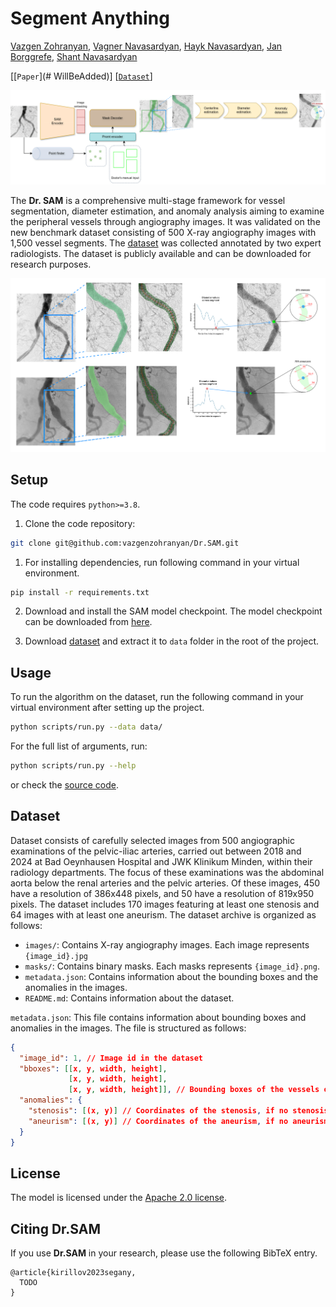 # Segment Anything

[Vazgen Zohranyan](https://www.linkedin.com/in/vazgenzohranyan/), [Vagner Navasardyan](https://www.linkedin.com/in/vagner-navasardyan-94b89229a/), [Hayk Navasardyan](https://www.linkedin.com/in/hayk-navasardyan-104024211/), [Jan Borggrefe](https://www.linkedin.com/in/univ-prof-dr-med-jan-borggrefe-a51654161/), [Shant Navasardyan](https://www.linkedin.com/in/shant-navasardyan-1302aa149/)


[[`Paper`](# WillBeAdded)] [[`Dataset`](https://drive.google.com/file/d/1o6igdM3PrEuVLSMEjece_jH3OhVNnoPg/view?usp=sharing)] 

![Dr. SAM design](assets/figure_3.png)

The **Dr. SAM** is a comprehensive multi-stage framework for vessel segmentation, diameter
estimation, and anomaly analysis aiming to examine the peripheral vessels through
angiography images. It was validated on the new benchmark dataset consisting of 500 X-ray angiography images with 1,500 vessel segments. 
The [dataset](https://drive.google.com/file/d/1o6igdM3PrEuVLSMEjece_jH3OhVNnoPg/view?usp=sharing) was collected annotated by two expert radiologists. The dataset is publicly available and can be downloaded for research purposes.

![](assets/figure_1.png)


## Setup

The code requires `python>=3.8`. 
1. Clone the code repository:
```bash
git clone git@github.com:vazgenzohranyan/Dr.SAM.git
```

1. For installing dependencies, run following command in your virtual environment.

```bash
pip install -r requirements.txt
```

2. Download and install the SAM model checkpoint. The model checkpoint can be downloaded from [here](https://dl.fbaipublicfiles.com/segment_anything/sam_vit_h_4b8939.pth).

3. Download [dataset](https://segment-anything.com/dataset/index.html) and extract it to `data` folder in the root of the project.

## Usage

To run the algorithm on the dataset, run the following command in your virtual environment after setting up the project.

```bash
python scripts/run.py --data data/
```

For the full list of arguments, run:

```bash
python scripts/run.py --help
```
or check the [source code](scripts/run.py).

## Dataset

Dataset consists of carefully selected images from 500 angiographic examinations of the pelvic-iliac arteries, carried out between 2018 and 2024 at Bad Oeynhausen Hospital and JWK Klinikum Minden, 
within their radiology departments. The focus of these examinations was the abdominal aorta below the renal arteries and the pelvic arteries. Of these images, 450 have a resolution of 386x448 pixels, and 50 have a resolution of 819x950 pixels. The dataset includes 170 images featuring at least one stenosis and 64 images with at least one aneurism.
The dataset archive is organized as follows:

- `images/`: Contains X-ray angiography images. Each image represents `{image_id}.jpg` 
- `masks/`: Contains binary masks. Each masks represents `{image_id}.png`.
- `metadata.json`: Contains information about the bounding boxes and the anomalies in the images.
- `README.md`: Contains information about the dataset.

`metadata.json`: This file contains information about bounding boxes and anomalies in the images. The file is structured as follows:

```json
{
  "image_id": 1, // Image id in the dataset
  "bboxes": [[x, y, width, height],
             [x, y, width, height], 
             [x, y, width, height]], // Bounding boxes of the vessels of interest
  "anomalies": {
    "stenosis": [(x, y)] // Coordinates of the stenosis, if no stenosis, the field is empty []
    "aneurism": [(x, y)] // Coordinates of the aneurism, if no aneurism, the field is empty []
  }
}
```


## License

The model is licensed under the [Apache 2.0 license](LICENSE).

## Citing Dr.SAM

If you use **Dr.SAM** in your research, please use the following BibTeX entry.

```
@article{kirillov2023segany,
  TODO
}
```